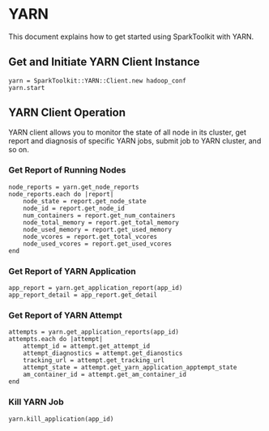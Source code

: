 # YARN

This document explains how to get started using SparkToolkit with YARN.


## Get and Initiate YARN Client Instance

```
yarn = SparkToolkit::YARN::Client.new hadoop_conf
yarn.start
```
## YARN Client Operation

YARN client allows you to monitor the state of all node in its cluster, get report and diagnosis of specific YARN jobs, submit job to YARN cluster, and so on.

### Get Report of Running Nodes

```
node_reports = yarn.get_node_reports
node_reports.each do |report|
	node_state = report.get_node_state
	node_id = report.get_node_id
	num_containers = report.get_num_containers
	node_total_memory = report.get_total_memory
	node_used_memory = report.get_used_memory
	node_vcores = report.get_total_vcores
	node_used_vcores = report.get_used_vcores
end
```

### Get Report of YARN Application

```
app_report = yarn.get_application_report(app_id)
app_report_detail = app_report.get_detail
```

### Get Report of YARN Attempt
```
attempts = yarn.get_application_reports(app_id)
attempts.each do |attempt|
	attempt_id = attempt.get_attempt_id
	attempt_diagnostics = attempt.get_dianostics
	tracking_url = attempt.get_tracking_url
	attempt_state = attempt.get_yarn_application_apptempt_state
	am_container_id = attempt.get_am_container_id
end
```

### Kill YARN Job

	yarn.kill_application(app_id)